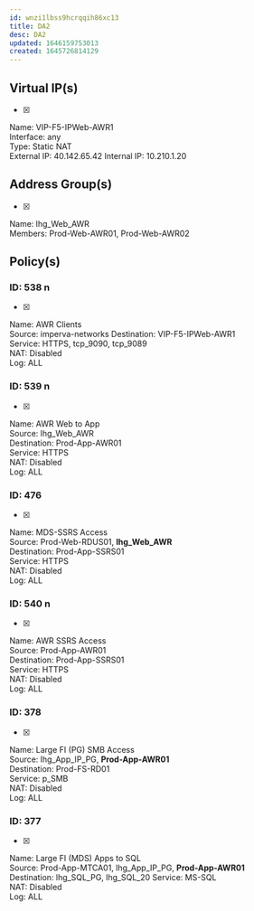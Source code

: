 ```yaml
---
id: wnzi1lbss9hcrqqih86xc13
title: DA2
desc: DA2
updated: 1646159753013
created: 1645726814129
---
```

## Virtual IP(s)  
* [x]  
Name: VIP-F5-IPWeb-AWR1  
Interface: any  
Type: Static NAT  
External IP: 40.142.65.42 
Internal IP: 10.210.1.20 

## Address Group(s)  
* [x]  
Name: lhg_Web_AWR  
Members: Prod-Web-AWR01, Prod-Web-AWR02  

## Policy(s)
### ID: 538 n  
* [x]  
Name: AWR Clients  
Source: imperva-networks 
Destination: VIP-F5-IPWeb-AWR1  
Service: HTTPS, tcp_9090, tcp_9089  
NAT: Disabled  
Log: ALL  

### ID: 539 n  
* [x]  
Name: AWR Web to App  
Source: lhg_Web_AWR  
Destination: Prod-App-AWR01   
Service: HTTPS   
NAT: Disabled  
Log: ALL  

### ID: 476  
* [x]  
Name: MDS-SSRS Access  
Source: Prod-Web-RDUS01, **lhg_Web_AWR**  
Destination: Prod-App-SSRS01  
Service: HTTPS   
NAT: Disabled  
Log: ALL  

### ID: 540 n  
* [x]  
Name: AWR SSRS Access  
Source: Prod-App-AWR01  
Destination: Prod-App-SSRS01  
Service: HTTPS   
NAT: Disabled  
Log: ALL  

### ID: 378  
* [x]  
Name: Large FI (PG) SMB Access  
Source: lhg_App_IP_PG, **Prod-App-AWR01**  
Destination: Prod-FS-RD01  
Service: p_SMB   
NAT: Disabled  
Log: ALL  

### ID: 377
* [x]  
Name: Large FI (MDS) Apps to SQL   
Source: Prod-App-MTCA01, lhg_App_IP_PG, **Prod-App-AWR01**  
Destination: lhg_SQL_PG, lhg_SQL_20
Service: MS-SQL  
NAT: Disabled  
Log: ALL  
